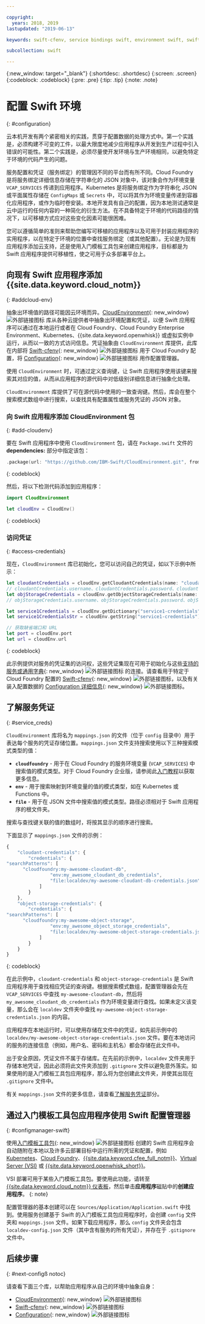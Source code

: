 ```yaml
---

copyright:
  years: 2018, 2019
lastupdated: "2019-06-13"

keywords: swift-cfenv, service bindings swift, environment swift, swift configuration, cloudenvironment swift, VCAP_SERVICES swift, swift credentials

subcollection: swift

---
```


{:new_window: target="_blank"}
{:shortdesc: .shortdesc}
{:screen: .screen}
{:codeblock: .codeblock}
{:pre: .pre}
{:tip: .tip}
{:note: .note}

# 配置 Swift 环境
{: #configuration}

云本机开发有两个紧密相关的实践，贯穿于配置数据的处理方式中。第一个实践是，必须构建不可变的工件，以最大限度地减少应用程序从开发到生产过程中引入错误的可能性。第二个实践是，必须尽量使开发环境与生产环境相同，以避免特定于环境的代码产生的问题。 

服务配置和凭证（服务绑定）的管理因不同的平台而有所不同。Cloud Foundry 是将服务绑定详细信息存储在字符串化的 JSON 对象中，该对象会作为环境变量 `VCAP_SERVICES` 传递到应用程序。Kubernetes 是将服务绑定作为字符串化 JSON 或平面属性存储在 `ConfigMaps` 或 `Secrets` 中，可以将其作为环境变量传递到容器化应用程序，或作为临时卷安装。本地开发具有自己的配置，因为本地测试通常是云中运行的任何内容的一种简化的衍生方法。在不具备特定于环境的代码路径的情况下，以可移植方式应对这些变化因素可能很困难。

您可以遵循简单的准则来帮助您编写可移植的应用程序以及可用于封装应用程序的实用程序，以在特定于环境的位置中查找服务绑定（或其他配置）。无论是为现有应用程序添加云支持，还是使用入门模板工具包来创建应用程序，目标都是为 Swift 应用程序提供可移植性，使之可用于众多部署平台上。

## 向现有 Swift 应用程序添加 {{site.data.keyword.cloud_notm}}
{: #addcloud-env}

抽象出环境值的路径可能因云环境而异。[CloudEnvironment](https://github.com/IBM-Swift/CloudEnvironment){: new_window} ![外部链接图标](../../icons/launch-glyph.svg "外部链接图标") 库从各种云提供者中抽象出环境配置和凭证，以便 Swift 应用程序可以通过在本地运行或者在 Cloud Foundry、Cloud Foundry Enterprise Environment、Kubernetes、{{site.data.keyword.openwhisk}} 或虚拟实例中运行，从而以一致的方式访问信息。凭证抽象由 `CloudEnvironment` 库提供，此库在内部将 [Swift-cfenv](https://github.com/IBM-Swift/Swift-cfenv){: new_window} ![外部链接图标](../../icons/launch-glyph.svg "外部链接图标") 用于 Cloud Foundry 配置，将 [Configuration](https://github.com/IBM-Swift/Configuration){: new_window} ![外部链接图标](../../icons/launch-glyph.svg "外部链接图标") 用作配置管理器。

使用 `CloudEnvironment` 时，可通过定义查询键，让 Swift 应用程序使用该键来搜索其对应的值，从而从应用程序的源代码中对低级别详细信息进行抽象化处理。

`CloudEnvironment` 库提供了可在源代码中使用的一致查询键。然后，库会在整个搜索模式数组中进行搜索，以查找具有配置属性或服务凭证的 JSON 对象。 

### 向 Swift 应用程序添加 CloudEnvironment 包
{: #add-cloudenv}

要在 Swift 应用程序中使用 `CloudEnvironment` 包，请在 `Package.swift` 文件的 **dependencies:** 部分中指定该包：
```swift
.package(url: "https://github.com/IBM-Swift/CloudEnvironment.git", from: "8.0.0"),
```
{: codeblock}

然后，将以下检测代码添加到应用程序：
```swift
import CloudEnvironment

let cloudEnv = CloudEnv()
```
{: codeblock}

### 访问凭证
{: #access-credentials}

现在，`CloudEnvironment` 库已初始化，您可以访问自己的凭证，如以下示例中所示：
```swift
let cloudantCredentials = cloudEnv.getCloudantCredentials(name: "cloudant-credentials")
// cloudantCredentials.username、cloudantCredentials.password、cloudantCredentials.url 等
let objStorageCredentials = cloudEnv.getObjectStorageCredentials(name: "object-storage-credentials")
// objStorageCredentials.username、objStorageCredentials.password、objStorageCredentials.projectID 等

let service1Credentials = cloudEnv.getDictionary("service1-credentials")
let service1CredentialsStr = cloudEnv.getString("service1-credentials")

// 获取缺省端口和 URL
let port = cloudEnv.port
let url = cloudEnv.url
```
{: codeblock}

此示例提供对服务的凭证集的访问权，这些凭证集现在可用于初始化与这些[支持的服务或通用字典](https://github.com/IBM-Swift/CloudEnvironment#supported-services){: new_window} ![外部链接图标](../../icons/launch-glyph.svg "外部链接图标") 的连接。请查看用于特定于 Cloud Foundry 配置的 [Swift-cfenv](https://github.com/IBM-Swift/Swift-cfenv#api){: new_window} ![外部链接图标](../../icons/launch-glyph.svg "外部链接图标")，以及有关装入配置数据的 [Configuration 详细信息](https://github.com/IBM-Swift/Configuration){: new_window} ![外部链接图标](../../icons/launch-glyph.svg "外部链接图标")。

## 了解服务凭证
{: #service_creds}

`CloudEnvironment` 库将名为 `mappings.json` 的文件（位于 `config` 目录中）用于表达每个服务的凭证存储位置。`mappings.json` 文件支持搜索使用以下三种搜索模式类型的值：
- **`cloudfoundry`** - 用于在 Cloud Foundry 的服务环境变量 (`VCAP_SERVICES`) 中搜索值的模式类型。对于 Cloud Foundry 企业版，请参阅此[入门教程](/docs/cloud-foundry?topic=cloud-foundry-getting-started#getting-started)以获取更多信息。
- **`env`** - 用于搜索映射到环境变量的值的模式类型，如在 Kubernetes 或 Functions 中。
- **`file`** - 用于在 JSON 文件中搜索值的模式类型。路径必须相对于 Swift 应用程序的根文件夹。

搜索与查找键关联的值的数组时，将按其显示的顺序进行搜索。

下面显示了 `mappings.json` 文件的示例：
```javascript
{
    "cloudant-credentials": {
        "credentials": {
"searchPatterns": [
      "cloudfoundry:my-awesome-cloudant-db",
                "env:my_awesome_cloudant_db_credentials",
                "file:localdev/my-awesome-cloudant-db-credentials.json"
            ]
        }
    },
    "object-storage-credentials": {
        "credentials": {
"searchPatterns": [
      "cloudfoundry:my-awesome-object-storage",
                "env:my_awesome_object_storage_credentials",
                "file:localdev/my-awesome-object-storage-credentials.json"
            ]
        }
    }
}
```
{: codeblock}

在此示例中，`cloudant-credentials` 和 `object-storage-credentials` 是 Swift 应用程序用于查找相应凭证的查询键。根据搜索模式数组，配置管理器会先在 `VCAP_SERVICES` 中查找 `my-awesome-cloudant-db`，然后将 `my_awesome_cloudant_db_credentials` 作为环境变量进行查找。如果未定义该变量，那么会在 `localdev` 文件夹中查找 `my-awesome-object-storage-credentials.json` 的内容。 

应用程序在本地运行时，可以使用存储在文件中的凭证，如先前示例中的 `localdev/my-awesome-object-storage-credentials.json` 文件。要在本地访问的服务的连接信息（例如，用户名、密码和主机名）都会存储在此文件中。 

出于安全原因，凭证文件不属于存储库。在先前的示例中，`localdev` 文件夹用于存储本地凭证，因此必须将此文件夹添加到 `.gitignore` 文件以避免意外落实。如果使用的是入门模板工具包应用程序，那么将为您创建此文件夹，并使其出现在 `.gitignore` 文件中。

有关 `mappings.json` 文件的更多信息，请查看[了解服务凭证](#service_creds)部分。

## 通过入门模板工具包应用程序使用 Swift 配置管理器
{: #configmanager-swift}

使用[入门模板工具包](https://{DomainName}/developer/appledevelopment/starter-kits){: new_window} ![外部链接图标](../../icons/launch-glyph.svg "外部链接图标") 创建的 Swift 应用程序会自动随附在本地以及许多云部署目标中运行所需的凭证和配置，例如 [Kubernetes](/docs/containers?topic=containers-getting-started)、[Cloud Foundry](/docs/cloud-foundry-public?topic=cloud-foundry-public-about-cf)、[{{site.data.keyword.cfee_full_notm}}](/docs/cloud-foundry?topic=cloud-foundry-about)、[Virtual Server (VSI)](/docs/vsi?topic=virtual-servers-getting-started-tutorial) 或 [{{site.data.keyword.openwhisk_short}}](/docs/openwhisk?topic=cloud-functions-getting_started)。

  VSI 部署可用于某些入门模板工具包。要使用此功能，请转至 [{{site.data.keyword.cloud_notm}} 仪表板](https://{DomainName})，然后单击**应用程序**磁贴中的**创建应用程序**。
  {: note}

配置管理器的基本创建可以在 `Sources/Application/Application.swift` 中找到。使用服务创建基于 Swift 的入门模板工具包应用程序时，会创建 `config` 文件夹和 `mappings.json` 文件。如果下载应用程序，那么 `config` 文件夹会包含 `localdev-config.json` 文件（其中含有服务的所有凭证），并存在于 `.gitignore` 文件中。

## 后续步骤
{: #next-configß notoc}

请查看下面三个库，以帮助应用程序从自己的环境中抽象自身：

* [CloudEnvironment](https://github.com/ibm-developer/ibm-cloud-env){: new_window} ![外部链接图标](../../icons/launch-glyph.svg "外部链接图标")
* [Swift-cfenv](https://github.com/IBM-Swift/Swift-cfenv){: new_window} ![外部链接图标](../../icons/launch-glyph.svg "外部链接图标")
* [Configuration](https://github.com/IBM-Swift/Configuration){: new_window} ![外部链接图标](../../icons/launch-glyph.svg "外部链接图标")
